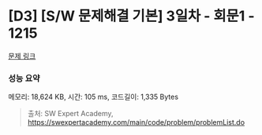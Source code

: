 # [D3] [S/W 문제해결 기본] 3일차 - 회문1 - 1215 

[문제 링크](https://swexpertacademy.com/main/code/problem/problemDetail.do?contestProbId=AV14QpAaAAwCFAYi) 

### 성능 요약

메모리: 18,624 KB, 시간: 105 ms, 코드길이: 1,335 Bytes



> 출처: SW Expert Academy, https://swexpertacademy.com/main/code/problem/problemList.do
